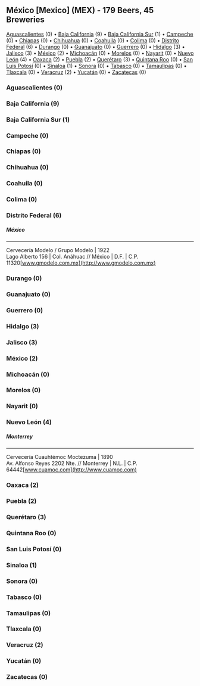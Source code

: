 

## México [Mexico] (MEX) - 179 Beers, 45 Breweries

[Aguascalientes](#ag) (0) • [Baja California](#bc) (9) • [Baja California Sur](#bs) (1) • [Campeche](#cm) (0) • [Chiapas](#cs) (0) • [Chihuahua](#ch) (0) • [Coahuila](#co) (0) • [Colima](#cl) (0) • [Distrito Federal](#df) (6) • [Durango](#dg) (0) • [Guanajuato](#gt) (0) • [Guerrero](#gr) (0) • [Hidalgo](#hg) (3) • [Jalisco](#ja) (3) • [México](#me) (2) • [Michoacán](#mi) (0) • [Morelos](#mo) (0) • [Nayarit](#na) (0) • [Nuevo León](#nl) (4) • [Oaxaca](#oa) (2) • [Puebla](#pb) (2) • [Querétaro](#qe) (3) • [Quintana Roo](#qr) (0) • [San Luis Potosí](#sl) (0) • [Sinaloa](#si) (1) • [Sonora](#so) (0) • [Tabasco](#tb) (0) • [Tamaulipas](#tm) (0) • [Tlaxcala](#tl) (0) • [Veracruz](#ve) (2) • [Yucatán](#yu) (0) • [Zacatecas](#za) (0)


### Aguascalientes (0)








### Baja California (9)








### Baja California Sur (1)








### Campeche (0)








### Chiapas (0)








### Chihuahua (0)








### Coahuila (0)








### Colima (0)








### Distrito Federal (6)




##### México 





___________________________________________
Cervecería Modelo / Grupo Modelo | 1922  <br>
Lago Alberto 156 | Col. Anáhuac // México | D.F. | C.P. 11320[www.gmodelo.com.mx](http://www.gmodelo.com.mx)






### Durango (0)








### Guanajuato (0)








### Guerrero (0)








### Hidalgo (3)








### Jalisco (3)








### México (2)








### Michoacán (0)








### Morelos (0)








### Nayarit (0)








### Nuevo León (4)




##### Monterrey 





___________________________________________
Cervecería Cuauhtémoc Moctezuma | 1890  <br>
Av. Alfonso Reyes 2202 Nte. // Monterrey | N.L. | C.P. 64442[www.cuamoc.com](http://www.cuamoc.com)






### Oaxaca (2)








### Puebla (2)








### Querétaro (3)








### Quintana Roo (0)








### San Luis Potosí (0)








### Sinaloa (1)








### Sonora (0)








### Tabasco (0)








### Tamaulipas (0)








### Tlaxcala (0)








### Veracruz (2)








### Yucatán (0)








### Zacatecas (0)







 
